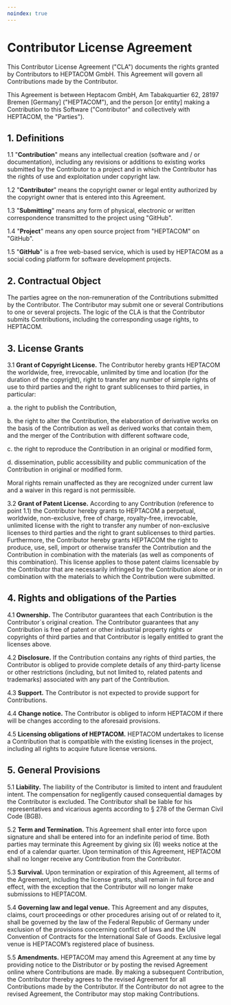 ```yaml
---
noindex: true
---
```


# Contributor License Agreement

This Contributor License Agreement ("CLA") documents the rights granted by Contributors to HEPTACOM GmbH. This Agreement will govern all Contributions made by the Contributor.

This Agreement is between Heptacom GmbH, Am Tabakquartier 62, 28197 Bremen [Germany] ("HEPTACOM"), and the person [or entity] making a Contribution to this Software ("Contributor" and collectively with HEPTACOM, the "Parties").

## 1. Definitions

1.1 "**Contribution**" means any intellectual creation (software and / or documentation), including any revisions or additions to existing works submitted by the Contributor to a project and in which the Contributor has the rights of use and exploitation under copyright law.

1.2 "**Contributor**" means the copyright owner or legal entity authorized by the copyright owner that is entered into this Agreement.

1.3 "**Submitting**" means any form of physical, electronic or written correspondence transmitted to the project using "GitHub".

1.4 "**Project**" means any open source project from "HEPTACOM" on "GitHub".

1.5 "**GitHub**" is a free web-based service, which is used by HEPTACOM as a social coding platform for software development projects.

## 2. Contractual Object

The parties agree on the non-remuneration of the Contributions submitted by the Contributor. The Contributor may submit one or several Contributions to one or several projects. The logic of the CLA is that the Contributor submits Contributions, including the corresponding usage rights, to HEPTACOM.

## 3. License Grants

3.1 **Grant of Copyright License.** The Contributor hereby grants HEPTACOM the worldwide, free, irrevocable, unlimited by time and location (for the duration of the copyright), right to transfer any number of simple rights of use to third parties and the right to grant sublicenses to third parties, in particular:

  a. the right to publish the Contribution,

  b. the right to alter the Contribution, the elaboration of derivative works on the basis of the Contribution as well as derived works that contain them, and the merger of the Contribution with different software code,

  c. the right to reproduce the Contribution in an original or modified form,

  d. dissemination, public accessibility and public communication of the
  Contribution in original or modified form.

  Moral rights remain unaffected as they are recognized under current law and a waiver in this regard is not permissible.  

3.2 **Grant of Patent License.** According to any Contribution (reference to point 1.1) the Contributor hereby grants to HEPTACOM a perpetual, worldwide, non-exclusive, free of charge, royalty-free, irrevocable, unlimited license with the right to transfer any number of non-exclusive licenses to third parties and the right to grant sublicenses to third parties. Furthermore, the Contributor hereby grants HEPTACOM the right to produce, use, sell, import or otherwise transfer the Contribution and the Contribution in combination with the materials (as well as components of this combination). This license applies to those patent claims licensable by the Contributor that are necessarily infringed by the Contribution alone or in combination with the materials to which the Contribution were submitted.

## 4. Rights and obligations of the Parties

4.1 **Ownership.** The Contributor guarantees that each Contribution is the Contributor´s original creation. The Contributor guarantees that any Contribution is free of patent or other industrial property rights or copyrights of third parties and that Contributor is legally entitled to grant the licenses above.

4.2 **Disclosure.** If the Contribution contains any rights of third parties, the Contributor is obliged to provide complete details of any third-party license or other restrictions (including, but not limited to, related patents and trademarks) associated with any part of the Contribution.

4.3 **Support.** The Contributor is not expected to provide support for Contributions.

4.4 **Change notice.** The Contributor is obliged to inform HEPTACOM if there will be changes according to the aforesaid provisions.

4.5 **Licensing obligations of HEPTACOM.** HEPTACOM undertakes to license a Contribution that is compatible with the existing licenses in the project, including all rights to acquire future license versions.

## 5. General Provisions

5.1 **Liability.** The liability of the Contributor is limited to intent and fraudulent intent. The compensation for negligently caused consequential damages by the Contributor is excluded. The Contributor shall be liable for his representatives and vicarious agents according to § 278 of the German Civil Code (BGB).

5.2 **Term and Termination.** This Agreement shall enter into force upon signature and shall be entered into for an indefinite period of time. Both parties may terminate this Agreement by giving six (6) weeks notice at the end of a calendar quarter. Upon termination of this Agreement, HEPTACOM shall no longer receive any Contribution from the Contributor.

5.3 **Survival.** Upon termination or expiration of this Agreement, all terms of the Agreement, including the license grants, shall remain in full force and effect, with the exception that the Contributor will no longer make submissions to HEPTACOM.

5.4 **Governing law and legal venue.** This Agreement and any disputes, claims, court proceedings or other procedures arising out of or related to it, shall be governed by the law of the Federal Republic of Germany under exclusion of the provisions concerning conflict of laws and the UN Convention of Contracts for the International Sale of Goods. Exclusive legal venue is HEPTACOM’s registered place of business.

5.5 **Amendments.** HEPTACOM may amend this Agreement at any time by providing notice to the Distributor or by posting the revised Agreement online where Contributions are made. By making a subsequent Contribution, the Contributor thereby agrees to the revised Agreement for all Contributions made by the Contributor. If the Contributor do not agree to the revised Agreement, the Contributor may stop making Contributions.
